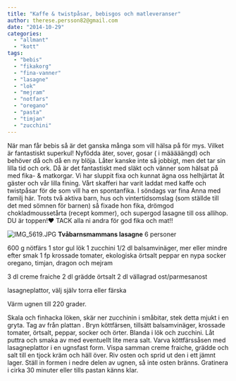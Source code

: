 ```yaml
---
title: "Kaffe & twistpåsar, bebisgos och matleveranser"
author: therese.persson82@gmail.com
date: "2014-10-29"
categories: 
  - "allmant"
  - "kott"
tags: 
  - "bebis"
  - "fikakorg"
  - "fina-vanner"
  - "lasagne"
  - "lok"
  - "mejram"
  - "notfars"
  - "oregano"
  - "pasta"
  - "timjan"
  - "zucchini"
---
```


När man får bebis så är det ganska många som vill hälsa på för mys. Vilket är fantastiskt superkul! Nyfödda äter, sover, gosar ( i määääängd) och behöver då och då en ny blöja. Låter kanske inte så jobbigt, men det tar sin lilla tid och ork. Då är det fantastiskt med släkt och vänner som hälsat på med fika- & matkorgar. Vi har sluppit fixa och kunnat ägna oss helhjärtat åt gäster och vår lilla fining. Vårt skafferi har varit laddat med kaffe och twistpåsar för de som vill ha en spontanfika. I söndags var fina Anna med familj här. Trots två aktiva barn, hus och vintertidsomslag (som ställde till det med sömnen för barnen) så fixade hon fika, drömgod chokladmoussetårta (recept kommer), och supergod lasagne till oss allihop. DU är toppen!❤️ TACK alla ni andra för god fika och mat!!  
  
![IMG_5619.JPG](/static/img/IMG_5619.jpg)
**Tvåbarnsmammans lasagne** 6 personer

600 g nötfärs 1 stor gul lök 1 zucchini 1/2 dl balsamvinäger, mer eller mindre efter smak 1 fp krossade tomater, ekologiska örtsalt peppar en nypa socker oregano, timjan, dragon och mejram

3 dl creme fraiche 2 dl grädde örtsalt 2 dl vällagrad ost/parmesanost

lasagneplattor, välj själv torra eller färska

Värm ugnen till 220 grader.

Skala och finhacka löken, skär ner zucchinin i småbitar, stek detta mjukt i en gryta. Tag av från plattan . Bryn köttfärsen, tillsätt balsamvinäger, krossade tomater, örtsalt, peppar, socker och örter. Blanda i lök och zucchini. Låt puttra och smaka av med eventuellt lite mera salt. Varva köttfärssåsen med lasagneplattor i en ugnsfast form. Vispa samman creme fraiche, grädde och salt till en tjock kräm och häll över. Riv osten och sprid ut den i ett jämnt lager. Ställ in formen i nedre delen av ugnen, så inte osten bränns. Gratinera i cirka 30 minuter eller tills pastan känns klar.
